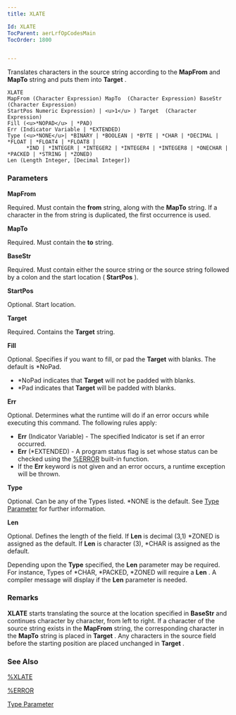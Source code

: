 ```yaml
---
title: XLATE

Id: XLATE
TocParent: aerLrfOpCodesMain
TocOrder: 1800


---
```


Translates characters in the source string according to the **MapFrom** and **MapTo** string and puts them into **Target** . 

```
XLATE
MapFrom (Character Expression) MapTo  (Character Expression) BaseStr  (Character Expression)
StartPos Numeric Expression) | <u>1</u> ) Target  (Character Expression)
Fill (<u>*NOPAD</u> | *PAD)
Err (Indicator Variable | *EXTENDED) 
Type (<u>*NONE</u>| *BINARY | *BOOLEAN | *BYTE | *CHAR | *DECIMAL | *FLOAT | *FLOAT4 | *FLOAT8 |
      *IND | *INTEGER | *INTEGER2 | *INTEGER4 | *INTEGER8 | *ONECHAR | *PACKED | *STRING | *ZONED)
Len (Length Integer, [Decimal Integer])
```

### Parameters

**MapFrom** 

Required. Must contain the **from** string, along with the **MapTo** string. If a character in the from string is duplicated, the first occurrence is used.


**MapTo** 

Required. Must contain the **to** string.


**BaseStr** 

Required. Must contain either the source string or the source string followed by a colon and the start location ( **StartPos** ).


**StartPos** 

Optional. Start location.


**Target** 

Required. Contains the **Target** string.


**Fill** 

Optional. Specifies if you want to fill, or pad the **Target** with blanks. The default is *NoPad. 

- *NoPad indicates that **Target** will not be padded with blanks.
- *Pad indicates that **Target** will be padded with blanks.


**Err** 

Optional. Determines what the runtime will do if an error occurs while executing this command. The following rules apply: 

- **Err** (Indicator Variable) - The specified Indicator is set if an error occurred.
- **Err** (*EXTENDED) - A program status flag is set whose status can be checked using the [%ERROR](ERROR_Function.html) built-in function.
- If the **Err** keyword is not given and an error occurs, a runtime exception will be thrown.


**Type** 

Optional. Can be any of the Types listed. *NONE is the default. See [Type Parameter](Type_Parameter.html) for further information.


**Len** 

Optional. Defines the length of the field. If **Len** is decimal (3,1) *ZONED is assigned as the default. If **Len** is character (3), *CHAR is assigned as the default. 

Depending upon the **Type** specified, the **Len** parameter may be required. For instance, Types of *CHAR, *PACKED, *ZONED will require a **Len** . A compiler message will display if the **Len** parameter is needed.


### Remarks
**XLATE** starts translating the source at the location specified in **BaseStr** and continues character by character, from left to right. If a character of the source string exists in the **MapFrom** string, the corresponding character in the **MapTo** string is placed in **Target** . Any characters in the source field before the starting position are placed unchanged in **Target** . 

### See Also
[%XLATE](XLATE_Function.html)

[%ERROR](ERROR_Function.html)

[Type Parameter](Type_Parameter.html) 
